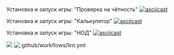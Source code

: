 Установка и запуск игры: "Проверка на чётность"
[![asciicast](https://asciinema.org/a/DuBDZIyL7ooomcXW1O47weHdM.svg)](https://asciinema.org/a/DuBDZIyL7ooomcXW1O47weHdM)

Установка и запуск игры: "Калькулятор"
[![asciicast](https://asciinema.org/a/lIHwvOUUOLtiR0USEbeLbqB1g.svg)](https://asciinema.org/a/lIHwvOUUOLtiR0USEbeLbqB1g)

Установка и запуск игры: "НОД"
[![asciicast](https://asciinema.org/a/xfqjM0cz27CraCvjaviaxRQxy.svg)](https://asciinema.org/a/xfqjM0cz27CraCvjaviaxRQxy)
<script id="asciicast-xfqjM0cz27CraCvjaviaxRQxy" src="https://asciinema.org/a/xfqjM0cz27CraCvjaviaxRQxy.js" async></script>

<a href="https://codeclimate.com/github/alexandertolchinsky/backend-project-lvl1/maintainability"><img src="https://api.codeclimate.com/v1/badges/155724e7ffd61dc3c6fc/maintainability" /></a>
![.github/workflows/lint.yml](https://github.com/alexandertolchinsky/backend-project-lvl1/workflows/.github/workflows/runLinter.yml/badge.svg)
